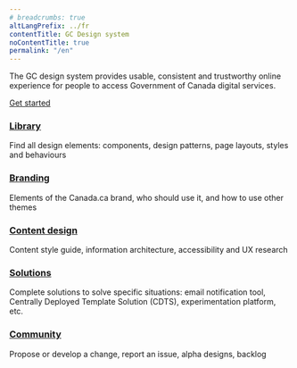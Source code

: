 ```yaml
---
# breadcrumbs: true
altLangPrefix: ../fr
contentTitle: GC Design system
noContentTitle: true
permalink: "/en"
---
```


<p class="mrgn-tp-lg">The GC design system provides usable, consistent and trustworthy online experience for people to access Government of Canada digital services.</p>

<a class="btn btn-primary btn-lg" href="en/get-started/">Get started</a>

<section class="gc-srvinfo mrgn-bttm-lg">
 <div class="row">
  <div class="wb-eqht">
    <section class="col-sm-4">
      <h3><a href="/en/library/">Library</a></h3>
      <p>
        Find all design elements: components, design patterns, page layouts, styles and behaviours
      </p>
    </section>
    <section class="col-sm-4">
      <h3><a href="/en/branding/">Branding </a></h3>
      <p>
        Elements of the Canada.ca brand, who should use it, and how to use other themes
      </p>
    </section>
    <section class="col-sm-4">
      <h3><a href="/en/content-design/">Content design</a></h3>
      <p>
        Content style guide, information architecture, accessibility and UX research
      </p>
    </section>
    <section class="col-sm-4">
      <h3><a href="/en/solutions/">Solutions</a></h3>
      <p>
        Complete solutions to solve specific situations: email notification tool, Centrally Deployed Template Solution (CDTS), experimentation platform, etc.
      </p>
    </section>
    <section class="col-sm-4">
      <h3><a href="/en/community/">Community</a></h3>
      <p>
        Propose or develop a change, report an issue, alpha designs, backlog
      </p>
    </section>
  </div>
</div>
</section>
